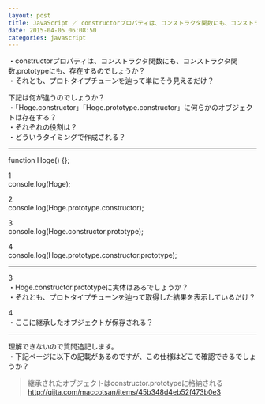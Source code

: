 ```yaml
---
layout: post
title: JavaScript ／ constructorプロパティは、コンストラクタ関数にも、コンストラクタ関数.prototypeにも存在する？
date: 2015-04-05 06:08:50
categories: javascript
---
```

<p>・constructorプロパティは、コンストラクタ関数にも、コンストラクタ関数.prototypeにも、存在するのでしょうか？<br>
・それとも、プロトタイプチューンを辿って単にそう見えるだけ？</p>

<p>下記は何が違うのでしょうか？<br>
・「Hoge.constructor」「Hoge.prototype.constructor」に何らかのオブジェクトは存在する？<br>
・それぞれの役割は？<br>
・どういうタイミングで作成される？</p>

<hr>

<p>function Hoge() {};</p>

<p>1<br>
console.log(Hoge);</p>

<p>2<br>
console.log(Hoge.prototype.constructor);</p>

<p>3<br>
console.log(Hoge.constructor.prototype);</p>

<p>4<br>
console.log(Hoge.prototype.constructor.prototype);</p>

<hr>

<p>3<br>
・Hoge.constructor.prototypeに実体はあるでしょうか？<br>
・それとも、プロトタイプチューンを辿って取得した結果を表示しているだけ？</p>

<p>4<br>
・ここに継承したオブジェクトが保存される？</p>

<hr>

<p>理解できないので質問追記します。<br>
・下記ページに以下の記載があるのですが、この仕様はどこで確認できるでしょうか？</p>

<blockquote>
  <p>継承されたオブジェクトはconstructor.prototypeに格納される<br>
  <a href="http://qiita.com/maccotsan/items/45b348d4eb52f473b0e3" rel="nofollow">http://qiita.com/maccotsan/items/45b348d4eb52f473b0e3</a></p>
</blockquote>

